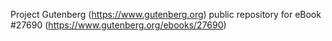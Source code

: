 Project Gutenberg (https://www.gutenberg.org) public repository for eBook #27690 (https://www.gutenberg.org/ebooks/27690)

